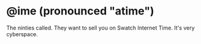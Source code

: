 @ime (pronounced "atime")
===========================

The ninties called. They want to sell you on Swatch Internet Time. It's very cyberspace.
